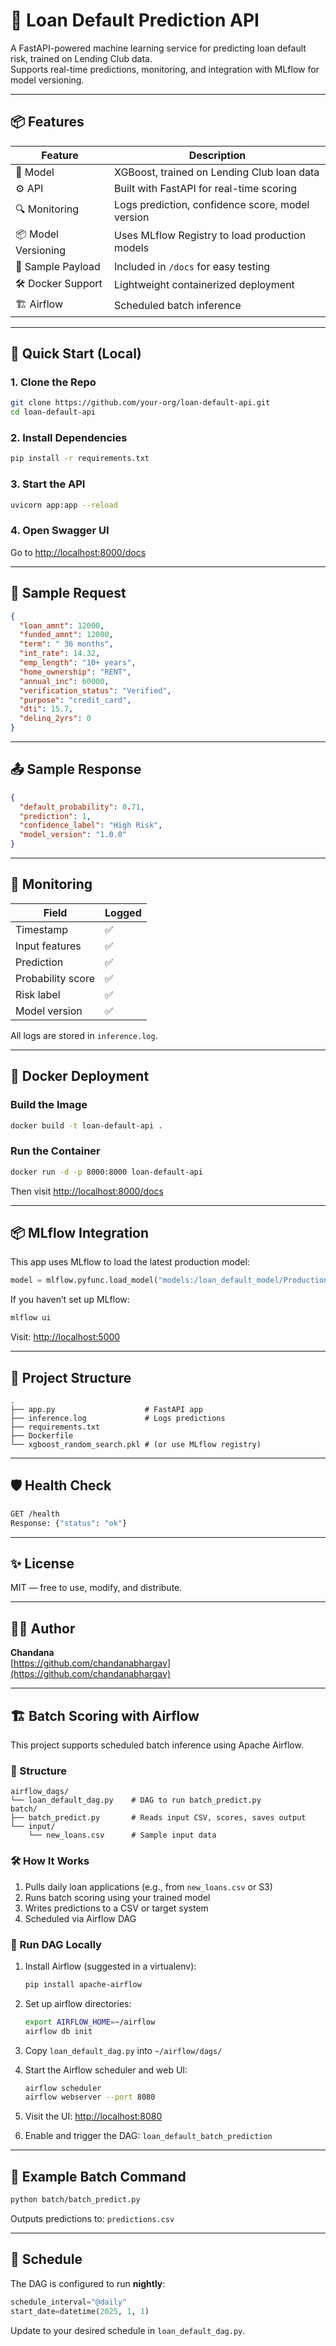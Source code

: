 
# 🚀 Loan Default Prediction API

A FastAPI-powered machine learning service for predicting loan default risk, trained on Lending Club data.  
Supports real-time predictions, monitoring, and integration with MLflow for model versioning.

---

## 📦 Features

| Feature                        | Description                                      |
|-------------------------------|--------------------------------------------------|
| 🧠 Model                      | XGBoost, trained on Lending Club loan data       |
| ⚙️ API                        | Built with FastAPI for real-time scoring         |
| 🔍 Monitoring                 | Logs prediction, confidence score, model version |
| 📦 Model Versioning           | Uses MLflow Registry to load production models   |
| 🧪 Sample Payload             | Included in `/docs` for easy testing             |
| 🛠️ Docker Support             | Lightweight containerized deployment             |
| 🏗️ Airflow                    | Scheduled batch inference                        |
                                 
---

## 🚀 Quick Start (Local)

### 1. Clone the Repo

```bash
git clone https://github.com/your-org/loan-default-api.git
cd loan-default-api
```

### 2. Install Dependencies

```bash
pip install -r requirements.txt
```

### 3. Start the API

```bash
uvicorn app:app --reload
```

### 4. Open Swagger UI

Go to [http://localhost:8000/docs](http://localhost:8000/docs)

---

## 🧪 Sample Request

```json
{
  "loan_amnt": 12000,
  "funded_amnt": 12000,
  "term": " 36 months",
  "int_rate": 14.32,
  "emp_length": "10+ years",
  "home_ownership": "RENT",
  "annual_inc": 60000,
  "verification_status": "Verified",
  "purpose": "credit_card",
  "dti": 15.7,
  "delinq_2yrs": 0
}
```

---

## 📤 Sample Response

```json
{
  "default_probability": 0.71,
  "prediction": 1,
  "confidence_label": "High Risk",
  "model_version": "1.0.0"
}
```

---

## 🧠 Monitoring

| Field              | Logged           |
|-------------------|------------------|
| Timestamp          | ✅               |
| Input features     | ✅               |
| Prediction         | ✅               |
| Probability score  | ✅               |
| Risk label         | ✅               |
| Model version      | ✅               |

All logs are stored in `inference.log`.

---

## 🐳 Docker Deployment

### Build the Image

```bash
docker build -t loan-default-api .
```

### Run the Container

```bash
docker run -d -p 8000:8000 loan-default-api
```

Then visit [http://localhost:8000/docs](http://localhost:8000/docs)

---

## 📦 MLflow Integration

This app uses MLflow to load the latest production model:

```python
model = mlflow.pyfunc.load_model("models:/loan_default_model/Production")
```

If you haven’t set up MLflow:

```bash
mlflow ui
```

Visit: [http://localhost:5000](http://localhost:5000)

---

## 📁 Project Structure

```
.
├── app.py                    # FastAPI app
├── inference.log             # Logs predictions
├── requirements.txt
├── Dockerfile
└── xgboost_random_search.pkl # (or use MLflow registry)
```

---

## 🛡️ Health Check

```bash
GET /health
Response: {"status": "ok"}
```

---

## ✨ License

MIT — free to use, modify, and distribute.

---

## 👨‍💻 Author

**Chandana**  
[https://github.com/chandanabhargav](https://github.com/chandanabhargav)

---

## 🏗️ Batch Scoring with Airflow

This project supports scheduled batch inference using Apache Airflow.  

### 📂 Structure

```
airflow_dags/
└── loan_default_dag.py    # DAG to run batch_predict.py
batch/
├── batch_predict.py       # Reads input CSV, scores, saves output
└── input/
    └── new_loans.csv      # Sample input data
```

### 🛠️ How It Works

1. Pulls daily loan applications (e.g., from `new_loans.csv` or S3)
2. Runs batch scoring using your trained model
3. Writes predictions to a CSV or target system
4. Scheduled via Airflow DAG

### 🧪 Run DAG Locally

1. Install Airflow (suggested in a virtualenv):
    ```bash
    pip install apache-airflow
    ```

2. Set up airflow directories:
    ```bash
    export AIRFLOW_HOME=~/airflow
    airflow db init
    ```

3. Copy `loan_default_dag.py` into `~/airflow/dags/`

4. Start the Airflow scheduler and web UI:
    ```bash
    airflow scheduler
    airflow webserver --port 8080
    ```

5. Visit the UI: [http://localhost:8080](http://localhost:8080)

6. Enable and trigger the DAG: `loan_default_batch_prediction`

---

## 📌 Example Batch Command

```bash
python batch/batch_predict.py
```

Outputs predictions to: `predictions.csv`

---

## 📅 Schedule

The DAG is configured to run **nightly**:
```python
schedule_interval="@daily"
start_date=datetime(2025, 1, 1)
```

Update to your desired schedule in `loan_default_dag.py`.